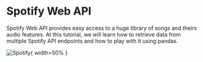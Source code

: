 # Spotify Web API

Spotify Web API provides easy access to a huge library of songs and theirs audio features. At this tutorial, we will learn how to retrieve data from multiple Spotify API endpoints and how to play with it using pandas.


![Spotify](https://upload.wikimedia.org/wikipedia/commons/3/33/Spotify_logo13.png){ width=50% }
